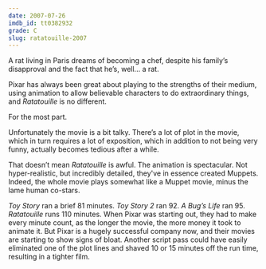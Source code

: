 ```yaml
---
date: 2007-07-26
imdb_id: tt0382932
grade: C
slug: ratatouille-2007
---
```


A rat living in Paris dreams of becoming a chef, despite his family’s disapproval and the fact that he’s, well... a rat.

Pixar has always been great about playing to the strengths of their medium, using animation to allow believable characters to do extraordinary things, and _Ratatouille_ is no different.

For the most part.

Unfortunately the movie is a bit talky. There’s a lot of plot in the movie, which in turn requires a lot of exposition, which in addition to not being very funny, actually becomes tedious after a while.

That doesn’t mean _Ratatouille_ is awful. The animation is spectacular. Not hyper-realistic, but incredibly detailed, they've in essence created Muppets. Indeed, the whole movie plays somewhat like a Muppet movie, minus the lame human co-stars.

<span data-imdb-id="tt0114709">_Toy Story_</span> ran a brief 81 minutes. <span data-imdb-id="tt0120363">_Toy Story 2_</span> ran 92. <span data-imdb-id="tt0120623">_A Bug’s Life_</span> ran 95. _Ratatouille_ runs 110 minutes. When Pixar was starting out, they had to make every minute count, as the longer the movie, the more money it took to animate it. But Pixar is a hugely successful company now, and their movies are starting to show signs of bloat. Another script pass could have easily eliminated one of the plot lines and shaved 10 or 15 minutes off the run time, resulting in a tighter film.
